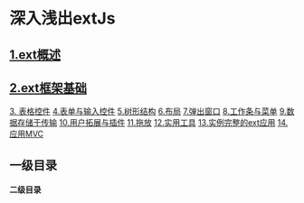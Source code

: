 # 深入浅出extJs

## [1.ext概述](#1)
## [2.ext框架基础](#2) 
[3. 表格控件](#3)
[4.表单与输入控件](#4)
[5.树形结构](#5)
[6.布局](#6)
[7.弹出窗口](#7)
[8.工作条与菜单](#8)
[9.数据存储于传输](#9)
[10.用户拓展与插件](#10)
[11.拖放](#11)
[12.实用工具](#12)
[13.实例完整的ext应用](#13)
[14.应用MVC](#14)

<h2 id='1'> 一级目录 </h2>

<h4 id='2'> 二级目录 </h4>








